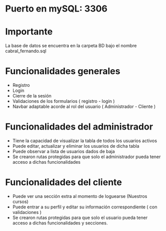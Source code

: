 # Puerto en mySQL: 3306

# Importante
La base de datos se encuentra en la carpeta BD bajo el nombre cabral_fernando.sql

# Funcionalidades generales
 * Registro
 * Login
 * Cierre de la sesión
 * Validaciones de los formularios ( registro - login )
 * Navbar adaptable acorde al rol del usuario ( Administrador - Cliente )

# Funcionalidades del administrador
 * Tiene la capacidad de visualizar la tabla de todos los usuarios activos
 * Puede editar, actualizar y eliminar los usuarios de dicha tabla
 * Puede observar a lista de usuarios dados de baja
 * Se crearon rutas protegidas para que solo el administrador pueda tener acceso a dichas funcionalidades

# Funcionalidades del cliente
 * Puede ver una sección extra al momento de loguearse (Nuestros cursos)
 * Puede entrar a su perfil y editar su información correspondiente ( con validaciones )
 * Se crearon rutas protegidas para que solo el usuario pueda tener acceso a dichas funcionalidades y secciones.
